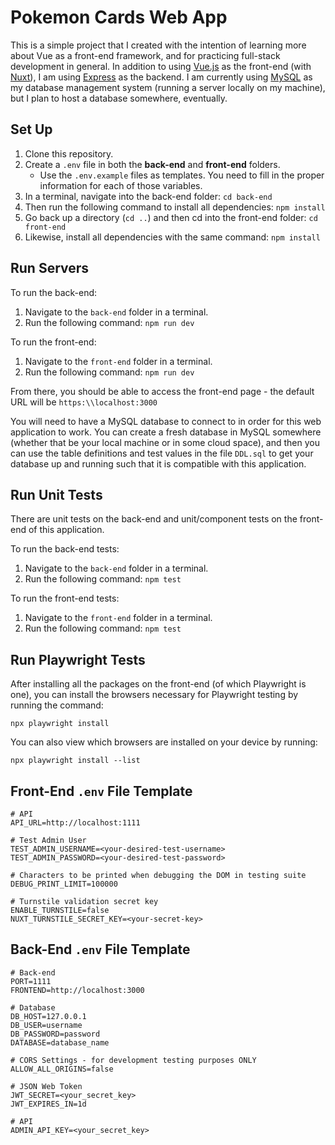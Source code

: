 # Pokemon Cards Web App

This is a simple project that I created with the intention of learning more about Vue as a front-end framework, and for practicing full-stack development in general. In addition to using [Vue.js](https://vuejs.org/) as the front-end (with [Nuxt](https://nuxt.com/)),
I am using [Express](https://expressjs.com/) as the backend. I am currently using [MySQL](https://www.mysql.com/) as my database management system (running a server locally on my machine), but I plan to host a database somewhere, eventually.

## Set Up

1. Clone this repository.
2. Create a `.env` file in both the **back-end** and **front-end** folders.
    - Use the `.env.example` files as templates. You need to fill in the proper information for each of those variables.
3. In a terminal, navigate into the back-end folder: `cd back-end`
4. Then run the following command to install all dependencies: `npm install`
5. Go back up a directory (`cd ..`) and then cd into the front-end folder: `cd front-end`
6. Likewise, install all dependencies with the same command: `npm install`

## Run Servers

To run the back-end:

1. Navigate to the `back-end` folder in a terminal.
2. Run the following command: `npm run dev`

To run the front-end:

1. Navigate to the `front-end` folder in a terminal.
2. Run the following command: `npm run dev`

From there, you should be able to access the front-end page - the default URL will be `https:\\localhost:3000`

You will need to have a MySQL database to connect to in order for this web application to work. You can create a fresh database in MySQL somewhere (whether that be your local machine or in some cloud space), and then you can use the table definitions and test values in the file `DDL.sql` to get your database up and running such that it is compatible with this application.

## Run Unit Tests

There are unit tests on the back-end and unit/component tests on the front-end of this application.

To run the back-end tests:

1. Navigate to the `back-end` folder in a terminal.
2. Run the following command: `npm test`

To run the front-end tests:

1. Navigate to the `front-end` folder in a terminal.
2. Run the following command: `npm test`

## Run Playwright Tests

After installing all the packages on the front-end (of which Playwright is one), you can install the browsers necessary for Playwright testing by running the command:

```
npx playwright install
```

You can also view which browsers are installed on your device by running:

```
npx playwright install --list
```

## Front-End `.env` File Template

```
# API
API_URL=http://localhost:1111

# Test Admin User
TEST_ADMIN_USERNAME=<your-desired-test-username>
TEST_ADMIN_PASSWORD=<your-desired-test-password>

# Characters to be printed when debugging the DOM in testing suite
DEBUG_PRINT_LIMIT=100000

# Turnstile validation secret key
ENABLE_TURNSTILE=false
NUXT_TURNSTILE_SECRET_KEY=<your-secret-key>
```

## Back-End `.env` File Template

```
# Back-end
PORT=1111
FRONTEND=http://localhost:3000

# Database
DB_HOST=127.0.0.1
DB_USER=username
DB_PASSWORD=password
DATABASE=database_name

# CORS Settings - for development testing purposes ONLY
ALLOW_ALL_ORIGINS=false

# JSON Web Token
JWT_SECRET=<your_secret_key>
JWT_EXPIRES_IN=1d

# API
ADMIN_API_KEY=<your_secret_key>
```
